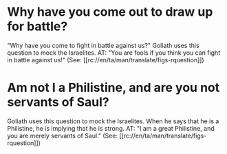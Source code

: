 # Why have you come out to draw up for battle?

"Why have you come to fight in battle against us?" Goliath uses this question to mock the Israelites. AT: "You are fools if you think you can fight in battle against us!" (See: [[rc://en/ta/man/translate/figs-rquestion]])

# Am not I a Philistine, and are you not servants of Saul?

Goliath uses this question to mock the Israelites. When he says that he is a Philistine, he is implying that he is strong. AT: "I am a great Philistine, and you are merely servants of Saul." (See: [[rc://en/ta/man/translate/figs-rquestion]])